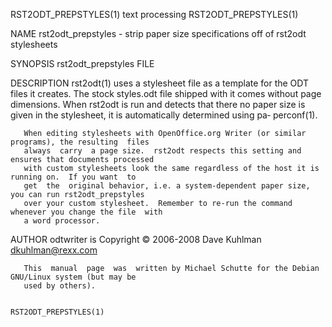 RST2ODT_PREPSTYLES(1)                       text processing                      RST2ODT_PREPSTYLES(1)

NAME
       rst2odt_prepstyles - strip paper size specifications off of rst2odt stylesheets

SYNOPSIS
       rst2odt_prepstyles FILE

DESCRIPTION
       rst2odt(1)  uses  a  stylesheet  file  as  a  template for the ODT files it creates.  The stock
       styles.odt file shipped with it comes without page dimensions.  When rst2odt is run and detects
       that  there  no paper size is given in the stylesheet, it is automatically determined using pa‐
       perconf(1).

       When editing stylesheets with OpenOffice.org Writer (or similar programs), the resulting  files
       always  carry  a page size.  rst2odt respects this setting and ensures that documents processed
       with custom stylesheets look the same regardless of the host it is running on.  If you want  to
       get  the  original behavior, i.e. a system-dependent paper size, you can run rst2odt_prepstyles
       over your custom stylesheet.  Remember to re-run the command whenever you change the file  with
       a word processor.

AUTHOR
       odtwriter is Copyright © 2006-2008 Dave Kuhlman <dkuhlman@rexx.com>

       This  manual  page  was  written by Michael Schutte for the Debian GNU/Linux system (but may be
       used by others).

                                                                                 RST2ODT_PREPSTYLES(1)
